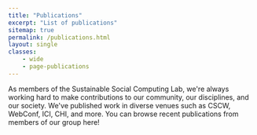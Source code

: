 ```yaml
---
title: "Publications"
excerpt: "List of publications"
sitemap: true
permalink: /publications.html
layout: single
classes: 
    - wide
    - page-publications
---
```


<div class="page-publications">
    As members of the Sustainable Social Computing Lab, we're always working hard to make contributions to our community, our disciplines, and our society. We've published work in diverse venues such as CSCW, WebConf, ICI, CHI, and more. You can browse recent publications from members of our group here!
</div>